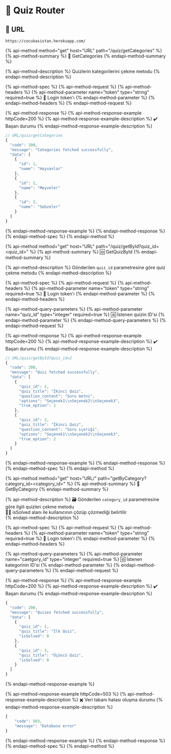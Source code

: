 # 📃 Quiz Router

## 🔗 URL

```text
https://cocukasistan.herokuapp.com/
```

{% api-method method="get" host="URL" path="/quiz/getCategories" %}
{% api-method-summary %}
🎨 GetCategories
{% endapi-method-summary %}

{% api-method-description %}
Quizlerin kategorilerini çekme metodu
{% endapi-method-description %}

{% api-method-spec %}
{% api-method-request %}
{% api-method-headers %}
{% api-method-parameter name="token" type="string" required=true %}
🔏 Login token'ı
{% endapi-method-parameter %}
{% endapi-method-headers %}
{% endapi-method-request %}

{% api-method-response %}
{% api-method-response-example httpCode=200 %}
{% api-method-response-example-description %}
✔️ Başarı durumu
{% endapi-method-response-example-description %}

```javascript
// URL/quiz/getCategories
{
  "code": 200,
  "message": "Categories fetched successfully",
  "data": [
    {
      "id": 1,
      "name": "Hayvanlar"
    },
    {
      "id": 2,
      "name": "Meyveler"
    },
    {
      "id": 3,
      "name": "Sebzeler"
    }
  ]
}
```
{% endapi-method-response-example %}
{% endapi-method-response %}
{% endapi-method-spec %}
{% endapi-method %}

{% api-method method="get" host="URL" path="/quiz/getById?quiz\_id=<quiz\_id>" %}
{% api-method-summary %}
🆔 GetQuizById
{% endapi-method-summary %}

{% api-method-description %}
Gönderilen `quiz_id` parametresine göre quiz çekme metodu
{% endapi-method-description %}

{% api-method-spec %}
{% api-method-request %}
{% api-method-headers %}
{% api-method-parameter name="token" type="string" required=true %}
🔏 Login token'ı
{% endapi-method-parameter %}
{% endapi-method-headers %}

{% api-method-query-parameters %}
{% api-method-parameter name="quiz\_id" type="integer" required=true %}
🆔 İstenen quizin ID'si
{% endapi-method-parameter %}
{% endapi-method-query-parameters %}
{% endapi-method-request %}

{% api-method-response %}
{% api-method-response-example httpCode=200 %}
{% api-method-response-example-description %}
✔️ Başarı durumu
{% endapi-method-response-example-description %}

```javascript
// URL/quiz/getById?quiz_id=2
{
  "code": 200,
  "message": "Quiz fetched successfully",
  "data": [
    {
      "quiz_id": 2,
      "quiz_title": "İkinci Quiz",
      "question_content": "Soru metni",
      "options": "Seçenek1\\nSeçenek2\\nSeçenek3",
      "true_option": 1
    },
    {
      "quiz_id": 2,
      "quiz_title": "İkinci Quiz",
      "question_content": "Soru içeriği",
      "options": "Seçenek1\\nSeçenek2\\nSeçenek3",
      "true_option": 2
    }
  ]
}
```
{% endapi-method-response-example %}
{% endapi-method-response %}
{% endapi-method-spec %}
{% endapi-method %}

{% api-method method="get" host="URL/" path="getByCategory?category\_id=<category\_id>" %}
{% api-method-summary %}
🧮 GetByCategory
{% endapi-method-summary %}

{% api-method-description %}
🗃️ Gönderilen `category_id` parametresine göre ilgili quizleri çekme metodu  
👩‍🚀 isSolved alanı ile kullanıcının çözüp çözmediği belirtilir  
{% endapi-method-description %}

{% api-method-spec %}
{% api-method-request %}
{% api-method-headers %}
{% api-method-parameter name="token" type="string" required=true %}
🔏 Login token'ı
{% endapi-method-parameter %}
{% endapi-method-headers %}

{% api-method-query-parameters %}
{% api-method-parameter name="caetgory\_id" type="integer" required=true %}
🆔 İstenen kategorinin ID'si
{% endapi-method-parameter %}
{% endapi-method-query-parameters %}
{% endapi-method-request %}

{% api-method-response %}
{% api-method-response-example httpCode=200 %}
{% api-method-response-example-description %}
✔️ Başarı durumu
{% endapi-method-response-example-description %}

```javascript
{
  "code": 200,
  "message": "Quizes fetched successfully",
  "data": [
    {
      "quiz_id": 1,
      "quiz_title": "İlk Quiz",
      "isSolved": 0
    },
    {
      "quiz_id": 3,
      "quiz_title": "Üçüncü Quiz",
      "isSolved": 0
    }
  ]
}
```
{% endapi-method-response-example %}

{% api-method-response-example httpCode=503 %}
{% api-method-response-example-description %}
✖️ Veri tabanı hatası oluşma durumu
{% endapi-method-response-example-description %}

```javascript
{
    "code": 503,
    "message": "Database error"
}
```
{% endapi-method-response-example %}
{% endapi-method-response %}
{% endapi-method-spec %}
{% endapi-method %}

